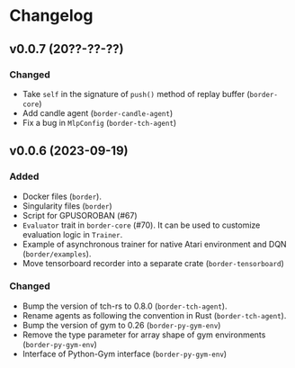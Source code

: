 # Changelog

## v0.0.7 (20??-??-??)

### Changed

* Take `self` in the signature of `push()` method of replay buffer (`border-core`)
* Add candle agent (`border-candle-agent`)
* Fix a bug in `MlpConfig` (`border-tch-agent`)

## v0.0.6 (2023-09-19)

### Added

* Docker files (`border`).
* Singularity files (`border`)
* Script for GPUSOROBAN (#67)
* `Evaluator` trait in `border-core` (#70). It can be used to customize evaluation logic in `Trainer`.
* Example of asynchronous trainer for native Atari environment and DQN (`border/examples`).
* Move tensorboard recorder into a separate crate (`border-tensorboard`)

### Changed

* Bump the version of tch-rs to 0.8.0 (`border-tch-agent`).
* Rename agents as following the convention in Rust (`border-tch-agent`).
* Bump the version of gym to 0.26 (`border-py-gym-env`)
* Remove the type parameter for array shape of gym environments (`border-py-gym-env`)
* Interface of Python-Gym interface (`border-py-gym-env`)
